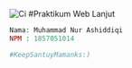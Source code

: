 ![Ci](https://codeigniter.com/assets/images/ci-logo-big.png)
#Praktikum Web Lanjut
``` php
Nama: Muhammad Nur Ashiddiqi
NPM : 1857051014

#KeepSantuyMamanks:)
```


